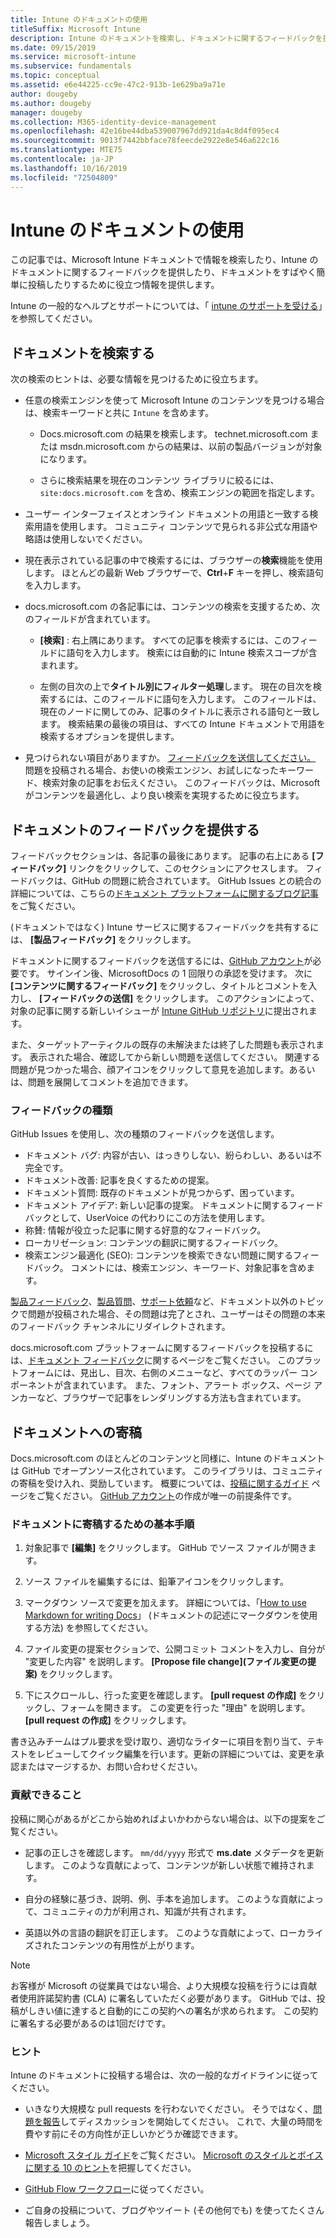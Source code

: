```yaml
---
title: Intune のドキュメントの使用
titleSuffix: Microsoft Intune
description: Intune のドキュメントを検索し、ドキュメントに関するフィードバックを提供し、ドキュメントに投稿する方法について説明します。
ms.date: 09/15/2019
ms.service: microsoft-intune
ms.subservice: fundamentals
ms.topic: conceptual
ms.assetid: e6e44225-cc9e-47c2-913b-1e629ba9a71e
author: dougeby
ms.author: dougeby
manager: dougeby
ms.collection: M365-identity-device-management
ms.openlocfilehash: 42e16be44dba539007967dd921da4c8d4f095ec4
ms.sourcegitcommit: 9013f7442bbface78feecde2922e8e546a622c16
ms.translationtype: MTE75
ms.contentlocale: ja-JP
ms.lasthandoff: 10/16/2019
ms.locfileid: "72504809"
---
```

# <a name="using-the-intune-docs"></a>Intune のドキュメントの使用

この記事では、Microsoft Intune ドキュメントで情報を検索したり、Intune のドキュメントに関するフィードバックを提供したり、ドキュメントをすばやく簡単に投稿したりするために役立つ情報を提供します。

Intune の一般的なヘルプとサポートについては、「 [intune のサポートを受ける](../get-support.md)」を参照してください。

## <a name="search-the-docs"></a>ドキュメントを検索する

 次の検索のヒントは、必要な情報を見つけるために役立ちます。  

- 任意の検索エンジンを使って Microsoft Intune のコンテンツを見つける場合は、検索キーワードと共に `Intune` を含めます。  

  - Docs.microsoft.com の結果を検索します。 technet.microsoft.com または msdn.microsoft.com からの結果は、以前の製品バージョンが対象になります。  

  - さらに検索結果を現在のコンテンツ ライブラリに絞るには、`site:docs.microsoft.com` を含め、検索エンジンの範囲を指定します。  

- ユーザー インターフェイスとオンライン ドキュメントの用語と一致する検索用語を使用します。 コミュニティ コンテンツで見られる非公式な用語や略語は使用しないでください。

- 現在表示されている記事の中で検索するには、ブラウザーの**検索**機能を使用します。 ほとんどの最新 Web ブラウザーで、**Ctrl**+**F** キーを押し、検索語句を入力します。  

- docs.microsoft.com の各記事には、コンテンツの検索を支援するため、次のフィールドが含まれています。  

  - **[検索]** : 右上隅にあります。 すべての記事を検索するには、このフィールドに語句を入力します。 検索には自動的に Intune 検索スコープが含まれます。

  - 左側の目次の上で**タイトル別にフィルター処理**します。 現在の目次を検索するには、このフィールドに語句を入力します。 このフィールドは、現在のノードに関してのみ、記事のタイトルに表示される語句と一致します。 検索結果の最後の項目は、すべての Intune ドキュメントで用語を検索するオプションを提供します。

- 見つけられない項目がありますか。 [フィードバックを送信してください。](#provide-doc-feedback) 問題を投稿される場合、お使いの検索エンジン、お試しになったキーワード、検索対象の記事をお伝えください。 このフィードバックは、Microsoft がコンテンツを最適化し、より良い検索を実現するために役立ちます。  

## <a name="provide-doc-feedback"></a>ドキュメントのフィードバックを提供する

フィードバックセクションは、各記事の最後にあります。 記事の右上にある **[フィードバック]** リンクをクリックして、このセクションにアクセスします。 フィードバックは、GitHub の問題に統合されています。 GitHub Issues との統合の詳細については、こちらの[ドキュメント プラットフォームに関するブログ記事](https://docs.microsoft.com/teamblog/a-new-feedback-system-is-coming-to-docs)をご覧ください。

(ドキュメントではなく) Intune サービスに関するフィードバックを共有するには、 **[製品フィードバック]** をクリックします。

ドキュメントに関するフィードバックを送信するには、[GitHub アカウント](https://github.com/join)が必要です。 サインイン後、MicrosoftDocs の 1 回限りの承認を受けます。 次に **[コンテンツに関するフィードバック]** をクリックし、タイトルとコメントを入力し、 **[フィードバックの送信]** をクリックします。 このアクションによって、対象の記事に関する新しいイシューが [Intune GitHub リポジトリ](https://github.com/MicrosoftDocs/intunedocs/issues)に提出されます。

また、ターゲットアーティクルの既存の未解決または終了した問題も表示されます。 表示された場合、確認してから新しい問題を送信してください。 関連する問題が見つかった場合、顔アイコンをクリックして意見を追加します。あるいは、問題を展開してコメントを追加できます。

### <a name="types-of-feedback"></a>フィードバックの種類

GitHub Issues を使用し、次の種類のフィードバックを送信します。

- ドキュメント バグ: 内容が古い、はっきりしない、紛らわしい、あるいは不完全です。
- ドキュメント改善: 記事を良くするための提案。
- ドキュメント質問: 既存のドキュメントが見つからず、困っています。
- ドキュメント アイデア: 新しい記事の提案。 ドキュメントに関するフィードバックとして、UserVoice の代わりにこの方法を使用します。
- 称賛: 情報が役立った記事に関する好意的なフィードバック。
- ローカリゼーション: コンテンツの翻訳に関するフィードバック。
- 検索エンジン最適化 (SEO): コンテンツを検索できない問題に関するフィードバック。 コメントには、検索エンジン、キーワード、対象記事を含めます。

[製品フィードバック](https://microsoftintune.uservoice.com/forums/291681-ideas)、[製品質問](https://social.technet.microsoft.com/Forums/en-US/home?forum=microsoftintuneprod)、[サポート依頼](../get-support.md)など、ドキュメント以外のトピックで問題が投稿された場合、その問題は完了とされ、ユーザーはその問題の本来のフィードバック チャンネルにリダイレクトされます。

docs.microsoft.com プラットフォームに関するフィードバックを投稿するには、[ドキュメント フィードバック](https://aka.ms/sitefeedback)に関するページをご覧ください。 このプラットフォームには、見出し、目次、右側のメニューなど、すべてのラッパー コンポーネントが含まれています。 また、フォント、アラート ボックス、ページ アンカーなど、ブラウザーで記事をレンダリングする方法も含まれています。

## <a name="contribute-to-docs"></a>ドキュメントへの寄稿

Docs.microsoft.com のほとんどのコンテンツと同様に、Intune のドキュメントは GitHub でオープンソース化されています。 このライブラリは、コミュニティの寄稿を受け入れ、奨励しています。 概要については、[投稿に関するガイド](https://docs.microsoft.com/contribute) ページをご覧ください。 [GitHub アカウント](https://github.com/join)の作成が唯一の前提条件です。

### <a name="basic-steps-to-contribute-to-docs"></a>ドキュメントに寄稿するための基本手順

1. 対象記事で **[編集]** をクリックします。 GitHub でソース ファイルが開きます。  

2. ソース ファイルを編集するには、鉛筆アイコンをクリックします。  

3. マークダウン ソースで変更を加えます。 詳細については、「[How to use Markdown for writing Docs](https://docs.microsoft.com/contribute/how-to-write-use-markdown)」 (ドキュメントの記述にマークダウンを使用する方法) を参照してください。  

4. ファイル変更の提案セクションで、公開コミット コメントを入力し、自分が "変更した内容" を説明します。 **[Propose file change]\(ファイル変更の提案\)** をクリックします。  

5. 下にスクロールし、行った変更を確認します。 **[pull request の作成]** をクリックし、フォームを開きます。 この変更を行った "理由" を説明します。 **[pull request の作成]** をクリックします。

書き込みチームはプル要求を受け取り、適切なライターに項目を割り当て、テキストをレビューしてクイック編集を行います。更新の詳細については、変更を承認またはマージするか、お問い合わせください。  

### <a name="what-to-contribute"></a>貢献できること

投稿に関心があるがどこから始めればよいかわからない場合は、以下の提案をご覧ください。  

- 記事の正しさを確認します。 `mm/dd/yyyy` 形式で **ms.date** メタデータを更新します。 このような貢献によって、コンテンツが新しい状態で維持されます。  

- 自分の経験に基づき、説明、例、手本を追加します。 このような貢献によって、コミュニティの力が利用され、知識が共有されます。

- 英語以外の言語の翻訳を訂正します。 このような貢献によって、ローカライズされたコンテンツの有用性が上がります。  

> [!Note]  
> お客様が Microsoft の従業員ではない場合、より大規模な投稿を行うには貢献者使用許諾契約書 (CLA) に署名していただく必要があります。 GitHub では、投稿がしきい値に達すると自動的にこの契約への署名が求められます。 この契約に署名する必要があるのは1回だけです。

### <a name="tips"></a>ヒント

Intune のドキュメントに投稿する場合は、次の一般的なガイドラインに従ってください。

- いきなり大規模な pull requests を行わないでください。 そうではなく、[問題を報告](#provide-doc-feedback)してディスカッションを開始してください。 これで、大量の時間を費やす前にその方向性が正しいかどうか確認できます。  

- [Microsoft スタイル ガイド](https://aka.ms/MicrosoftStyle)をご覧ください。 [Microsoft のスタイルとボイスに関する 10 のヒント](https://docs.microsoft.com/style-guide/top-10-tips-style-voice)を把握してください。  

- [GitHub Flow ワークフロー](https://guides.github.com/introduction/flow/)に従ってください。  

- ご自身の投稿について、ブログやツイート (その他何でも) を使ってたくさん報告しましょう。  
